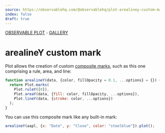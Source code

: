 ```yaml
---
source: https://observablehq.com/@observablehq/plot-arealiney-custom-mark
index: false
draft: true
---
```


<div style="color: grey; font: 13px/25.5px var(--sans-serif); text-transform: uppercase;"><h1 style="display: none;">Plot: arealineY custom mark</h1><a href="/plot">Observable Plot</a> › <a href="/@observablehq/plot-gallery">Gallery</a></div>

# arealineY custom mark

Plot allows the creation of custom [composite marks](https://observablehq.com/plot/features/marks#marks-marks), such as this one comprising a rule, area, and line:

```js echo
function arealineY(data, {color, fillOpacity = 0.1, ...options} = {}) {
  return Plot.marks(
    Plot.ruleY([0]),
    Plot.areaY(data, {fill: color, fillOpacity, ...options}),
    Plot.lineY(data, {stroke: color, ...options})
  );
}
```

You can use this composite mark like any built-in mark:

```js echo
arealineY(aapl, {x: "Date", y: "Close", color: "steelblue"}).plot();
```
